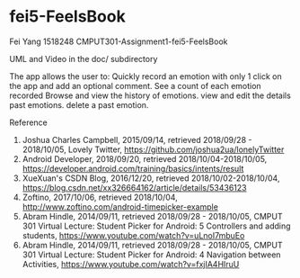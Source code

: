 # fei5-FeelsBook
Fei Yang 1518248
CMPUT301-Assignment1-fei5-FeelsBook

UML and Video
in the doc/ subdirectory

The app allows the user to:
Quickly record an emotion with only 1 click on the app and add an optional comment.
See a count of each emotion recorded
Browse and view the history of emotions.
view and edit the details past emotions.
delete a past emotion.

Reference
1. Joshua Charles Campbell, 2015/09/14, retrieved 2018/09/28 - 2018/10/05, 
Lovely Twitter, https://github.com/joshua2ua/lonelyTwitter 
2. Android Developer, 2018/09/20, retrieved 2018/10/04-2018/10/05,  https://developer.android.com/training/basics/intents/result
3. XueXuan's CSDN Blog, 2016/12/20, retrieved 2018/10/02-2018/10/04, https://blog.csdn.net/xx326664162/article/details/53436123
4. Zoftino, 2017/10/06, retrieved 2018/10/04,  http://www.zoftino.com/android-timepicker-example
5. Abram Hindle, 2014/09/11, retrieved 2018/09/28 - 2018/10/05, CMPUT 301 Virtual Lecture: Student Picker for Android: 5 Controllers and adding students, https://www.youtube.com/watch?v=uLnoI7mbuEo
6. Abram Hindle, 2014/09/11, retrieved 2018/09/28 - 2018/10/05, CMPUT 301 Virtual Lecture: Student Picker for Android: 4 Navigation between Activities, https://www.youtube.com/watch?v=fxjIA4HIruU

